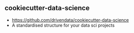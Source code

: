 ## cookiecutter-data-science
* https://github.com/drivendata/cookiecutter-data-science
* A standardised structure for your data sci projects